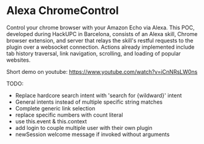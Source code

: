 # Alexa ChromeControl

Control your chrome browser with your Amazon Echo via Alexa. This POC, developed during HackUPC in Barcelona, consists of an Alexa skill, Chrome browser extension, and server that relays the skill's restful requests to the plugin over a websocket connection. Actions already implemented include tab history traversal, link navigation, scrolling, and loading of popular websites.

Short demo on youtube: https://www.youtube.com/watch?v=iCnNRsLW0ns

TODO: 
- Replace hardcore search intent with 'search for {wildward}' intent
- General intents instead of multiple specific string matches
- Complete generic link selection
- replace specific numbers with count literal
- use this.event & this.context
- add login to couple multiple user with their own plugin
- newSession welcome message if invoked without arguments